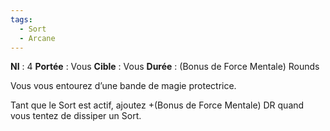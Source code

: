 ```yaml
---
tags:
  - Sort
  - Arcane
---
```

**NI** : 4
**Portée** : Vous
**Cible** : Vous
**Durée** : (Bonus de Force Mentale) Rounds

Vous vous entourez d’une bande de magie protectrice. 

Tant que le Sort est actif, ajoutez +(Bonus de Force Mentale) DR quand vous tentez de dissiper un Sort.
